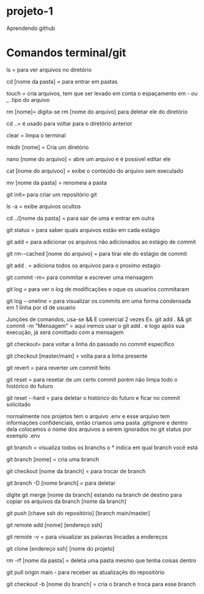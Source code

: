 # projeto-1
Aprendendo github

# Comandos terminal/git

ls = para ver arquivos no diretório

cd [nome da pasta] = para entrar em pastas

touch = cria arquivos, tem que ser levado em conta o espaçamento em - ou _ .tipo do arquivo

rm [nome]= digita-se rm [nome do arquivo] para deletar ele do diretório

cd ..= é usado para voltar para o diretório anterior

clear = limpa o terminal

mkdir [nome] = Cria um diretório

nano [nome do arquivo] = abre um arquivo e é possivel editar ele

cat [nome do arquivoo] = exibe o conteúdo do arquivo sem execulado

mv [nome da pasta] = renomeia a pasta

git init= para criar um repositório git

ls -a = exibe arquivos ocultos

cd ../[nome da pasta] = para sair de uma e entrar em outra

git status = para saber quais arquivos estão em cada estágio

git add = para adicionar os arquivos não adicionados ao estágio de commit

git rm--cached [nome do arquivo] = para tirar ele do estágio de commit

git add . = adiciona todos os arquivos para o proximo estagio

git commit -m= para commitar e escrever uma mensagem

git log = para ver o log de modificações e oque os usuarios commitaram

git log --oneline = para visualizar os commits em uma forma condensada em 1 linha por id de usuario

Junções de comandos, usa-se && E comercial 2 vezes Ex. git add . && git commit -m "Mensagem" = aqui iremos usar o git add . e logo após sua execução, já será comittado com a mensagem

git checkout= para voltar a linha do passado no commit específico

git checkout [master/main] = volta para a linha presente

git revert = para reverter um commit feito

git reset = para resetar de um certo commit porém não limpa todo o histórico do futuro

git reset --hard = para deletar o histórico do futuro e ficar no commit solicitado

normalmente nos projetos tem o arquivo .env e esse arquivo tem informações confidenciais, então criamos uma pasta .gitignore e dentro dela colocamos o nome dos arquivos a serem ignorados no git status por exemplo .env

git branch = visualiza todos os branchs o * indica em qual branch você está

git branch [nome] = cria uma branch

git checkout [nome da branch] = para trocar de branch

git branch -D [nome branch] = para deletar

digite git merge [nome da branch] estando na branch de destino para copiar os arquivos da branch [nome da branch]

git push [chave ssh do repositório] [branch main/master]

git remote add [nome] [endereço ssh]

git remote -v = para visualizar as palavras lincadas a endereços

git clone [endereço ssh] [nome do projeto]

rm -rf [nome da pasta] = deleta uma pasta mesmo que tenha coisas dentro

git pull origin main - para receber as atualizaçẽs do repositório

git checkout -b [nome do branch] = cria o branch e troca para esse branch
